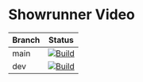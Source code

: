 # Showrunner Video

| Branch | Status|
| --- | ---|
| main | [![Build](https://github.com/CoderAtParadise/showrunner-video/actions/workflows/build.yml/badge.svg?branch=main)](https://github.com/CoderAtParadise/showrunner-video/actions/workflows/build.yml) |
| dev | [![Build](https://github.com/CoderAtParadise/showrunner-video/actions/workflows/build.yml/badge.svg?branch=dev)](https://github.com/CoderAtParadise/showrunner-video/actions/workflows/build.yml) |

